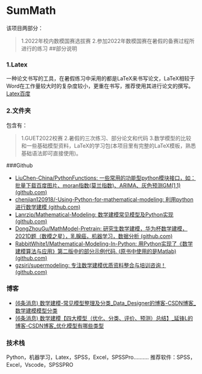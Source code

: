 # SumMath
该项目两部分：
>1.2022年校内数模国赛选拔赛 
>2.参加2022年数模国赛在暑假的备赛过程所进行的练习
##部分说明
### 1.Latex
一种论文书写的工具，在暑假练习中采用的都是LaTeX来书写论文，LaTeX相较于Word在工作量较大时的复杂度较小，更重在书写，推荐使用其进行论文的撰写。[Latex百度](https://baike.baidu.com/item/LaTeX/1212106)
### 2.文件夹
包含有：
>1.GUET2022校赛
>2.暑假的三次练习、部分论文和代码
>3.数学模型的比较和一些基础模型资料，LaTeX的学习包(本项目里有完整的LaTeX模板，熟悉基础语法即可直接使用)。

###Github
- [LiuChen-China/PythonFunctions: 一些常用的功能型python模块接口，如：批量下载百度图片、moran指数(莫兰指数)、ARIMA、灰色预测GM(1,1) (github.com)](https://github.com/LiuChen-China/PythonFunctions)
- [chenjian120918/-Using-Python-for-mathematical-modeling: 利用python进行数学建模 (github.com)](https://github.com/chenjian120918/-Using-Python-for-mathematical-modeling)
- [Lanrzip/Mathematical-Modeling: 数学建模常见模型及Python实现 (github.com)](https://github.com/Lanrzip/Mathematical-Modeling)
- [DongZhouGu/MathModel-Pretrain: 研究生数学建模，华为杯数学建模，2021D题（数模之星），乳腺癌，机器学习，数据分析 (github.com)](https://github.com/DongZhouGu/MathModel-Pretrain)
- [RabbitWhite1/Mathematical-Modeling-In-Python: 用Python实现了《数学建模算法与应用》第二版中的部分示例代码. (原书中使用的是Matlab) (github.com)](https://github.com/RabbitWhite1/Mathematical-Modeling-In-Python)
- [gzsiri/supermodeling: 专注数学建模优质资料整合与培训咨询！ (github.com)](https://github.com/gzsiri/supermodeling)

### 博客
- [(6条消息) 数学建模-常见模型整理及分类_Data_Designer的博客-CSDN博客_数学建模模型分类](https://blog.csdn.net/weixin_40539952/article/details/79450964)
- [(6条消息) 数学建模【四大模型（优化、分类、评价、预测）总结】_延锋L的博客-CSDN博客_优化模型有哪些类型](https://blog.csdn.net/weixin_44949135/article/details/115614625)
### 技术栈
Python，机器学习，Latex，SPSS，Excel，SPSSPro..........
推荐软件：SPSS，Excel，Vscode，SPSSPRO
